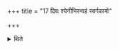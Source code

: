 +++
title = "17 दिवः श्येनीभिरन्वहं स्वर्गकामो"

+++

<details><summary>थिते</summary>

17. One who wants heaven should everyday perform the Divaḥśyeni (-offerings) and the Apāghā (-offerings).   

[^1]: For this word instead of Apādya see Caland, ZDMG, LVII. p.742.1143  
</details>
